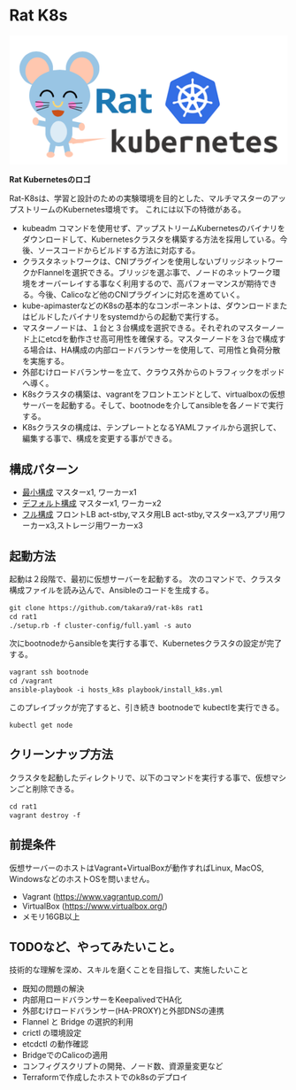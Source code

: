 # Rat K8s


![RatK8s Logo](docs/images/rat_logo.png)

**Rat Kubernetesのロゴ**


Rat-K8sは、学習と設計のための実験環境を目的とした、マルチマスターのアップストリームのKubernetes環境です。
これには以下の特徴がある。

* kubeadm コマンドを使用せず、アップストリームKubernetesのバイナリをダウンロードして、Kubernetesクラスタを構築する方法を採用している。今後、ソースコードからビルドする方法に対応する。
* クラスタネットワークは、CNIプラグインを使用しないブリッジネットワークかFlannelを選択できる。ブリッジを選ぶ事で、ノードのネットワーク環境をオーバーレイする事なく利用するので、高パフォーマンスが期待できる。今後、Calicoなど他のCNIプラグインに対応を進めていく。
* kube-apimasterなどのK8sの基本的なコンポーネントは、ダウンロードまたはビルドしたバイナリをsystemdからの起動で実行する。
* マスターノードは、１台と３台構成を選択できる。それぞれのマスターノード上にetcdを動作させ高可用性を確保する。マスターノードを３台で構成する場合は、HA構成の内部ロードバランサーを使用して、可用性と負荷分散を実施する。
* 外部むけロードバランサーを立て、クラウス外からのトラフィックをポッドへ導く。
* K8sクラスタの構築は、vagrantをフロントエンドとして、virtualboxの仮想サーバーを起動する。そして、bootnodeを介してansibleを各ノードで実行する。
* K8sクラスタの構成は、テンプレートとなるYAMLファイルから選択して、編集する事で、構成を変更する事ができる。

## 構成パターン

* [最小構成](docs/config-02.md) マスターx1, ワーカーx1
* [デフォルト構成](docs/config-03.md) マスターx1, ワーカーx2
* [フル構成](docs/config-01.md) フロントLB act-stby,マスタ用LB act-stby,マスターx3,アプリ用ワーカーx3,ストレージ用ワーカーx3


## 起動方法

起動は２段階で、最初に仮想サーバーを起動する。
次のコマンドで、クラスタ構成ファイルを読み込んで、Ansibleのコードを生成する。

~~~
git clone https://github.com/takara9/rat-k8s rat1
cd rat1
./setup.rb -f cluster-config/full.yaml -s auto
~~~
次にbootnodeからansibleを実行する事で、Kubernetesクラスタの設定が完了する。

~~~
vagrant ssh bootnode
cd /vagrant
ansible-playbook -i hosts_k8s playbook/install_k8s.yml
~~~
このプレイブックが完了すると、引き続き bootnodeで kubectlを実行できる。

~~~
kubectl get node
~~~


## クリーンナップ方法
クラスタを起動したディレクトリで、以下のコマンドを実行する事で、仮想マシンごと削除できる。

~~~
cd rat1
vagrant destroy -f
~~~


## 前提条件

仮想サーバーのホストはVagrant+VirtualBoxが動作すればLinux, MacOS, WindowsなどのホストOSを問いません。

* Vagrant (https://www.vagrantup.com/)
* VirtualBox (https://www.virtualbox.org/)
* メモリ16GB以上



## TODOなど、やってみたいこと。

技術的な理解を深め、スキルを磨くことを目指して、実施したいこと

* 既知の問題の解決
* 内部用ロードバランサーをKeepalivedでHA化
* 外部むけロードバランサー(HA-PROXY)と外部DNSの連携
* Flannel と Bridge の選択的利用
* crictl の環境設定
* etcdctl の動作確認
* BridgeでのCalicoの適用
* コンフィグスクリプトの開発、ノード数、資源量変更など
* Terraformで作成したホストでのk8sのデプロイ

